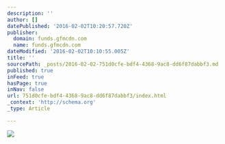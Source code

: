 ```yaml
---
description: ''
author: []
datePublished: '2016-02-02T10:20:57.720Z'
publisher:
  domain: funds.gfmcdn.com
  name: funds.gfmcdn.com
dateModified: '2016-02-02T10:10:55.005Z'
title: ''
sourcePath: _posts/2016-02-02-751d0cfe-bdf4-4368-9ac8-dd6f87dabbf3.md
published: true
inFeed: true
hasPage: true
inNav: false
url: 751d0cfe-bdf4-4368-9ac8-dd6f87dabbf3/index.html
_context: 'http://schema.org'
_type: Article

---
```

![](http://funds.gfmcdn.com/4326316_1430090274.1798.jpg)